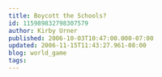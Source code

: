 ```yaml
---
title: Boycott the Schools?
id: 115989832798307579
author: Kirby Urner
published: 2006-10-03T10:47:00.000-07:00
updated: 2006-11-15T11:43:27.961-08:00
blog: world_game
tags: 
---
```


